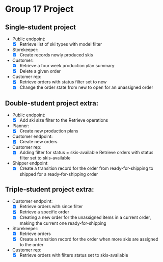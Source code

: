 # Group 17 Project

## Single-student project
- Public endpoint:
   - [x] Retrieve list of ski types with model filter
- Storekeeper:
   - [x] Create records newly produced skis
- Customer:
   - [x] Retrieve a four week production plan summary
   - [x] Delete a given order
- Customer rep:
   - [x] Retrieve orders with status filter set to new
   - [x] Change the order state from new to open for an unassigned order

## Double-student project extra:
- Public endpoint:
   - [x] Add ski size filter to the Retrieve operations
- Planner:
   - [x] Create new production plans
- Customer endpoint:
   - [x] Create new orders
- Customer rep:
   - [x] Adding filter for status = skis-available
   Retrieve orders with status filter set to skis-available
- Shipper endpoint:
   - [x] Create a transition record for the order from ready-for-shipping to shipped for a ready-for-shipping order

## Triple-student project extra:
- Customer endpoint:
   - [x] Retrieve orders with since filter
   - [x] Retrieve a specific order
   - [x] Creating a new order for the unassigned items in a current order, making the current one ready-for-shipping
- Storekeeper:
   - [x] Retrieve orders
   - [x] Create a transition record for the order when more skis are assigned to the order
- Customer rep:
   - [x] Retrieve orders with filters status set to skis-available
